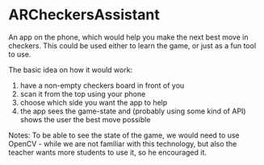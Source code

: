 # ARCheckersAssistant
An app on the phone, which would help you make the next best move in checkers. This could be used either to learn the game, or just as a fun tool to use.

The basic idea on how it would work:

1. have a non-empty checkers board in front of you
2. scan it from the top using your phone
3. choose which side you want the app to help
4. the app sees the game-state and (probably using some kind of API) shows the user the best move possible

Notes:
To be able to see the state of the game, we would need to use OpenCV - while we are not familiar with this technology, but also the teacher wants more students to use it, so he encouraged it.
